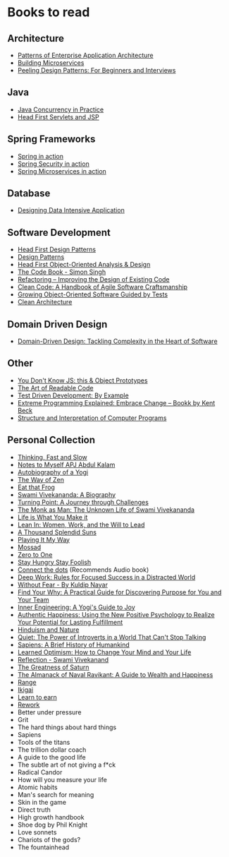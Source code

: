 # Books to read


## Architecture
* [Patterns of Enterprise Application Architecture](https://www.amazon.in/dp/8131794024/ref=wl_it_dp_o_pC_nS_ttl?_encoding=UTF8&colid=38BIC0XKWN4AM&coliid=I201RIWK8RM2K5)
* [Building Microservices](https://www.amazon.in/dp/9352130693/ref=wl_it_dp_o_pC_nS_ttl?_encoding=UTF8&colid=38BIC0XKWN4AM&coliid=I1YBOBHKUFI7YI)
* [Peeling Design Patterns: For Beginners and Interviews](https://www.amazon.in/dp/8192107523/ref=wl_it_dp_o_pC_nS_ttl?_encoding=UTF8&colid=38BIC0XKWN4AM&coliid=IXU6YDN0XGJRV)

## Java 
* [Java Concurrency in Practice](https://www.amazon.in/Java-Concurrency-Practice-1-Goetz/dp/9332576521/ref=pd_sim_14_2?_encoding=UTF8&psc=1&refRID=FX2TQQ39GNQBBVK47BJ1)
* [Head First Servlets and JSP](https://www.amazon.in/Head-First-Servlets-JSP-Basham/dp/8184044976/ref=pd_sim_14_8?_encoding=UTF8&psc=1&refRID=FX2TQQ39GNQBBVK47BJ1)


## Spring Frameworks
* [Spring in action](https://www.amazon.in/Spring-Action-Manning-Craig-Walls/dp/9351197999/ref=sr_1_2?dchild=1&keywords=spring+in+action&qid=1609241854&sr=8-2)
* [Spring Security in action](https://www.amazon.in/Spring-Security-Action-Laurentiu-Spilca/dp/1617297739/ref=sr_1_1?crid=2U9SQM0TXDQL2&dchild=1&keywords=spring+security+in+action&qid=1609241863&s=books&sprefix=spring+sec%2Caps%2C351&sr=1-1)
* [Spring Microservices in action](https://www.amazon.in/Spring-Microservices-Action-John-Carnell/dp/1617293989/ref=sr_1_1?crid=1QUVC0D07GSVI&dchild=1&keywords=spring+microservices+in+action&qid=1609241847&sprefix=spring+micr%2Caps%2C363&sr=8-1)

## Database
* [Designing Data Intensive Application](https://github.com/wx-chevalier/Awesome-CS-Books/blob/master/Infrastructure/DistributedSystem/2017-Martin%20Kleppmann-Designing%20Data-Intensive%20Applications%20The%20Big%20Ideas%20Behind%20Reliable%2C%20Scalable%2C%20and%20Maintainable%20Systems.pdf)


## Software Development
* [Head First Design Patterns](https://www.amazon.in/dp/9352132777/ref=wl_mb_recs_4_title)
* [Design Patterns](https://www.amazon.in/Design-Patterns-Erich-Gamma/dp/9332555400/ref=pd_sim_14_6?_encoding=UTF8&psc=1&refRID=FX2TQQ39GNQBBVK47BJ1)
* [Head First Object-Oriented Analysis & Design](https://www.amazon.in/Head-First-Object-Oriented-Analysis-Design/dp/8184042213/ref=pd_bxgy_14_img_2?_encoding=UTF8&psc=1&refRID=FX2TQQ39GNQBBVK47BJ1)
* [The Code Book - Simon Singh](http://www.goodreads.com/book/show/17994.The_Code_Book)
* [Refactoring – Improving the Design of Existing Code](https://martinfowler.com/books/refactoring.html)
* [Clean Code: A Handbook of Agile Software Craftsmanship](https://www.amazon.in/Clean-Code-Handbook-Software-Craftsmanship/dp/0132350882/ref=sr_1_1?ie=UTF8&qid=1503755218&sr=8-1&keywords=Clean+Code%3A+A+Handbook+of+Agile+Software+Craftsmanship)
* [Growing Object-Oriented Software Guided by Tests](http://www.growing-object-oriented-software.com/)
* [Clean Architecture](https://www.amazon.in/Clean-Architecture-Craftsmans-Software-Structure/dp/935286512X/ref=pd_bxgy_img_3/262-2568847-4308503?_encoding=UTF8&pd_rd_i=935286512X&pd_rd_r=334aaa10-ff48-4289-9f60-6260c98db351&pd_rd_w=73iw1&pd_rd_wg=pSgPI&pf_rd_p=3e9f62d7-4196-4823-b41a-9bba671558ea&pf_rd_r=WWYNJNTQFRTGRNW0SFZK&psc=1&refRID=WWYNJNTQFRTGRNW0SFZK)


## Domain Driven Design
* [Domain-Driven Design: Tackling Complexity in the Heart of Software](https://www.amazon.in/Domain-Driven-Design-Tackling-Complexity-Software/dp/0321125215/ref=sr_1_1?ie=UTF8&qid=1503755381&sr=8-1&keywords=Domain-Driven+Design%3A+Tackling+Complexity+in+the+Heart+of+Software)

## Other
* [You Don't Know JS: this & Object Prototypes](https://www.amazon.in/dp/9351107248/ref=wl_it_dp_o_pC_nS_ttl?_encoding=UTF8&colid=38BIC0XKWN4AM&coliid=I3GK0E8LON7ZFB)
* [The Art of Readable Code](https://www.amazon.in/dp/935023954X/ref=wl_it_dp_o_pC_S_ttl?_encoding=UTF8&colid=38BIC0XKWN4AM&coliid=I25YD70P5CQ1PB)
* [Test Driven Development: By Example](https://www.amazon.in/Test-Driven-Development-Kent-Beck/dp/8131715957/ref=sr_1_1?ie=UTF8&qid=1503755447&sr=8-1&keywords=Test+Driven+Development%3A+By+Example)
* [Extreme Programming Explained: Embrace Change – Bookk by Kent Beck](https://www.amazon.in/Extreme-Programming-Explained-Embrace-Change/dp/8131704513/ref=sr_1_1?ie=UTF8&qid=1503755477&sr=8-1&keywords=Extreme+Programming+Explained%3A+Embrace+Change)
* [Structure and Interpretation of Computer Programs](https://www.amazon.in/Structure-Interpretation-Computer-Programs-PUL/dp/8173715270/ref=sr_1_1?ie=UTF8&qid=1503755347&sr=8-1&keywords=Structure+and+Interpretation+of+Computer+Programs)





## Personal Collection
* [Thinking, Fast and Slow](https://www.amazon.in/Thinking-Fast-Penguin-Press-Non-Fiction/dp/0141033576/ref=tmm_pap_swatch_0?_encoding=UTF8&qid=&sr=) 
* [Notes to Myself APJ Abdul Kalam](https://www.amazon.in/dp/8193284801/ref=wl_it_dp_o_pC_nS_ttl?_encoding=UTF8&colid=38BIC0XKWN4AM&coliid=I2CQKA9112FSJF)
* [Autobiography of a Yogi](https://www.amazon.in/dp/8190256203/ref=wl_it_dp_o_pd_nS_ttl?_encoding=UTF8&colid=38BIC0XKWN4AM&coliid=I1YEV5LF3HPU6G)
* [The Way of Zen](https://www.amazon.in/dp/0375705104/ref=wl_it_dp_o_pd_nS_ttl?_encoding=UTF8&colid=38BIC0XKWN4AM&coliid=II599Z8QQHFP7)
* [Eat that Frog](https://www.amazon.in/dp/1609946782/ref=wl_it_dp_o_pC_nS_ttl?_encoding=UTF8&colid=38BIC0XKWN4AM&coliid=I28U2GFI8601N2)
* [Swami Vivekananda: A Biography](https://www.amazon.in/Swami-Vivekananda-Biography/dp/9384401102/ref=sr_1_1?s=books&ie=UTF8&qid=1503756867&sr=1-1&keywords=swami+vivekananda+books)  
* [Turning Point: A Journey through Challenges](https://www.amazon.in/Turning-Point-Journey-through-Challenges/dp/9350293471/ref=sr_1_16?s=books&ie=UTF8&qid=1503756867&sr=1-16&keywords=swami+vivekananda+books)
* [The Monk as Man: The Unknown Life of Swami Vivekananda](https://www.amazon.in/Monk-Man-Life-Swami-Vivekananda/dp/0143101196/ref=sr_1_24?s=books&ie=UTF8&qid=1503756901&sr=1-24&keywords=swami+vivekananda+books)
* [Life is What You Make it](https://www.amazon.in/Life-What-Make-Preeti-Shenoy/dp/9380349300/ref=sr_1_48?s=books&ie=UTF8&qid=1503756913&sr=1-48&keywords=swami+vivekananda+books) 
* [Lean In: Women, Work, and the Will to Lead](https://www.amazon.in/gp/product/B00BBA6FOI/ref=s9_acsd_ri_bw_c_x_9_w?pf_rd_m=A1VBAL9TL5WCBF&pf_rd_s=merchandised-search-6&pf_rd_r=RYH23PNZNDRDWJ6F3PX8&pf_rd_r=RYH23PNZNDRDWJ6F3PX8&pf_rd_t=101&pf_rd_p=20ba9883-3544-4a28-ae26-ecd32642d011&pf_rd_p=20ba9883-3544-4a28-ae26-ecd32642d011&pf_rd_i=8880812031)
* [A Thousand Splendid Suns](https://www.amazon.in/gp/product/1408844443/ref=s9_acsd_ri_bw_c_x_5_w?pf_rd_m=A1VBAL9TL5WCBF&pf_rd_s=merchandised-search-6&pf_rd_r=RYH23PNZNDRDWJ6F3PX8&pf_rd_r=RYH23PNZNDRDWJ6F3PX8&pf_rd_t=101&pf_rd_p=20ba9883-3544-4a28-ae26-ecd32642d011&pf_rd_p=20ba9883-3544-4a28-ae26-ecd32642d011&pf_rd_i=8880812031)
* [Playing It My Way](https://www.amazon.in/gp/product/1473605172/ref=s9_acsd_ri_bw_c_x_17_w?pf_rd_m=A1VBAL9TL5WCBF&pf_rd_s=merchandised-search-6&pf_rd_r=RYH23PNZNDRDWJ6F3PX8&pf_rd_r=RYH23PNZNDRDWJ6F3PX8&pf_rd_t=101&pf_rd_p=20ba9883-3544-4a28-ae26-ecd32642d011&pf_rd_p=20ba9883-3544-4a28-ae26-ecd32642d011&pf_rd_i=8880812031)
* [Mossad ](https://www.amazon.in/gp/product/8184958455/ref=s9_acsd_ri_bw_c_x_14_w?pf_rd_m=A1VBAL9TL5WCBF&pf_rd_s=merchandised-search-6&pf_rd_r=RYH23PNZNDRDWJ6F3PX8&pf_rd_r=RYH23PNZNDRDWJ6F3PX8&pf_rd_t=101&pf_rd_p=20ba9883-3544-4a28-ae26-ecd32642d011&pf_rd_p=20ba9883-3544-4a28-ae26-ecd32642d011&pf_rd_i=8880812031)
* [Zero to One](https://www.amazon.in/gp/product/B00KHX0II4/ref=s9_acsd_ri_bw_c_x_8_w?pf_rd_m=A1VBAL9TL5WCBF&pf_rd_s=merchandised-search-7&pf_rd_r=RYH23PNZNDRDWJ6F3PX8&pf_rd_r=RYH23PNZNDRDWJ6F3PX8&pf_rd_t=101&pf_rd_p=745baf54-5e4d-40b1-8fd3-370f524e1d14&pf_rd_p=745baf54-5e4d-40b1-8fd3-370f524e1d14&pf_rd_i=8880812031)
* [Stay Hungry Stay Foolish](https://www.amazon.in/gp/product/B008R86NJ4/ref=s9_acsd_ri_bw_c_x_18_w?pf_rd_m=A1VBAL9TL5WCBF&pf_rd_s=merchandised-search-7&pf_rd_r=RYH23PNZNDRDWJ6F3PX8&pf_rd_r=RYH23PNZNDRDWJ6F3PX8&pf_rd_t=101&pf_rd_p=745baf54-5e4d-40b1-8fd3-370f524e1d14&pf_rd_p=745baf54-5e4d-40b1-8fd3-370f524e1d14&pf_rd_i=8880812031)
* [Connect the dots](https://www.amazon.in/Connect-Dots-Rashmi-Bansal/dp/8191073048/ref=tmm_acd_swatch_0?_encoding=UTF8&qid=&sr=) (Recommends Audio book)
* [Deep Work: Rules for Focused Success in a Distracted World](https://www.amazon.in/gp/product/0349413681/ref=s9_acsd_ri_bw_c_x_20_w?pf_rd_m=A1VBAL9TL5WCBF&pf_rd_s=merchandised-search-7&pf_rd_r=RYH23PNZNDRDWJ6F3PX8&pf_rd_r=RYH23PNZNDRDWJ6F3PX8&pf_rd_t=101&pf_rd_p=745baf54-5e4d-40b1-8fd3-370f524e1d14&pf_rd_p=745baf54-5e4d-40b1-8fd3-370f524e1d14&pf_rd_i=8880812031)
* [Without Fear - By Kuldip Nayar](https://www.amazon.in/Without-Fear-Kuldip-Nayar/dp/9350292203?_encoding=UTF8&%2AVersion%2A=1&%2Aentries%2A=0&portal-device-attributes=desktop)
* [Find Your Why: A Practical Guide for Discovering Purpose for You and Your Team](https://www.amazon.in/Find-Your-Why-Simon-Sinek/dp/0241279267/ref=tmm_pap_swatch_0?_encoding=UTF8&qid=&sr=) 
* [Inner Engineering: A Yogi's Guide to Joy](https://www.amazon.in/Inner-Engineering-Yogis-Guide-Joy/dp/0812997794/ref=tmm_hrd_swatch_0?_encoding=UTF8&qid=&sr=)
* [Authentic Happiness: Using the New Positive Psychology to Realize Your Potential for Lasting Fulfillment](https://www.amazon.in/Authentic-Happiness-Psychology-Potential-Fulfillment/dp/0743222989?tag=googinhydr18418-21&tag=googinkenshoo-21&ascsubtag=a0eb1efc-8fb7-4718-b3ad-8e2580005b12) 
* [Hinduism and Nature](https://www.amazon.in/Hinduism-Nature-Krishna-Nanditha/dp/0143427830)
* [Quiet: The Power of Introverts in a World That Can't Stop Talking ](https://www.amazon.in/Quiet-power-introverts-world-talking/dp/0141029196/ref=sr_1_1?ie=UTF8&qid=1534739431&sr=8-1&keywords=Quiet%3A+The+Power+of+Introverts+in+a+World+That+Can%27t+Stop+Talking)
* [Sapiens: A Brief History of Humankind](https://www.amazon.in/Sapiens-Humankind-Yuval-Noah-Harari/dp/0099590085/ref=sr_1_1?ie=UTF8&qid=1534740309&sr=8-1&keywords=Sapiens%3A+A+Brief+History+of+Humankind)
* [Learned Optimism: How to Change Your Mind and Your Life](https://www.amazon.in/Learned-Optimism-Change-Your-Vintage/dp/1400078393/ref=sr_1_1?ie=UTF8&qid=1534740430&sr=8-1&keywords=learned+optimism)
* [Reflection - Swami Vivekanand]()
* [The Greatness of Saturn](https://www.amazon.in/Greatness-Saturn-Robert-Svobod/dp/1571780327/ref=sr_1_1_sspa?crid=21MG9CTMW3AED&dchild=1&keywords=greatness+of+saturn&qid=1610163055&s=books&sprefix=greatness+of%2Cstripbooks%2C325&sr=1-1-spons&psc=1&spLa=ZW5jcnlwdGVkUXVhbGlmaWVyPUFDV1pVSko0MkQ3NkUmZW5jcnlwdGVkSWQ9QTAzMDI4MjcxR1FFN0NHTUtOT0I5JmVuY3J5cHRlZEFkSWQ9QTAxNzMyNTIzQjlSNjNTWjJCMEpWJndpZGdldE5hbWU9c3BfYXRmJmFjdGlvbj1jbGlja1JlZGlyZWN0JmRvTm90TG9nQ2xpY2s9dHJ1ZQ==)
* [The Almanack of Naval Ravikant: A Guide to Wealth and Happiness](https://www.amazon.in/Almanack-Naval-Ravikant-Wealth-Happiness-ebook/dp/B08FF8MTM6)
* [Range](https://www.amazon.in/Range-Generalists-Triumph-Specialized-World/dp/1509843507)
* [Ikigai](https://www.amazon.in/Ikigai-H%C3%A9ctor-Garc%C3%ADa/dp/178633089X)
* [Learn to earn](https://www.amazon.in/Learn-Earn-Beginners-Investing-Business/dp/0684811634)
* [Rework](https://www.amazon.in/Rework-Jason-Fried/dp/0307463745)
* Better under pressure
* Grit
* The hard things about hard things
* Sapiens
* Tools of the titans
* The trillion dollar coach
* A guide to the good life
* The subtle art of not giving a f*ck 
* Radical Candor 
* How will you measure your life 
* Atomic habits
* Man's search for meaning
* Skin in the game
* Direct truth
* High growth handbook
* Shoe dog by Phil Knight
* Love sonnets
* Chariots of the gods?
* The fountainhead

